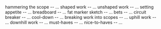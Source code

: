 hammering the scope -- ...
shaped work -- ...
unshaped work -- ...
setting appetite --  ...
breadboard --  ...
fat marker sketch -- ...
bets -- ...
circuit breaker -- ...
cool-down -- ...
breaking work into scopes -- ...
uphill work -- ...
downhill work -- ...
must-haves -- ...
nice-to-haves -- ...
